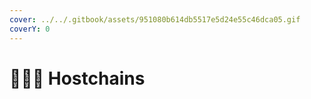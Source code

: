 ```yaml
---
cover: ../../.gitbook/assets/951080b614db5517e5d24e55c46dca05.gif
coverY: 0
---
```


# 👨👩👦 Hostchains

